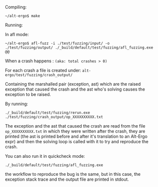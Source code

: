 
Compiling:
```
~/alt-ergo$ make
```
Running:

In afl mode:
```
~/alt-ergo$ afl-fuzz -i ./test/fuzzing/input/ -o ./test/fuzzing/output/ ./_build/default/test/fuzzing/afl_fuzzing.exe  @@
```
When a crash happens : ```(aka: total crashes > 0)```

For each crash a file is created under: ```alt-ergo/test/fuzzing/crash_output/```

Containing the marshalled pair (exception, ast) which are the raised exception that caused the crash and the ast who's solving causes the exception to be raised.

By running:

```./_build/default/test/fuzzing/rerun.exe ./test/fuzzing/crash_output/op_XXXXXXXXXX.txt```

The exception and the ast that caused the crash are read from the file ```op_XXXXXXXXXX.txt``` in which they were written after the crash, they are printed (the ast is printed before and after it's translation to an Alt-Ergo expr) and then the solving loop is called with it to try and reproduce the crash.

You can also run it in quickcheck mode: 
```
./_build/default/test/fuzzing/afl_fuzzing.exe
```
the workflow to reproduce the bug is the same, but in this case, the exception stack trace and the output file are printed in stdout.
